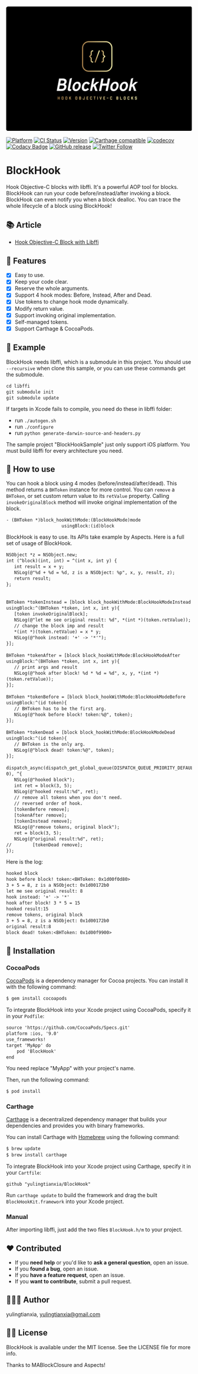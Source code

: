 <p align="center">
<a href="https://github.com/yulingtianxia/BlockHook">
<img src="Assets/logo.png" alt="BlockHook" />
</a>
</p>

[![Platform](https://img.shields.io/cocoapods/p/BlockHook.svg?style=flat)](http://cocoapods.org/pods/BlockHook)
[![CI Status](http://img.shields.io/travis/yulingtianxia/BlockHook.svg?style=flat)](https://travis-ci.org/yulingtianxia/BlockHook)
[![Version](https://img.shields.io/cocoapods/v/BlockHook.svg?style=flat)](http://cocoapods.org/pods/BlockHook)
[![Carthage compatible](https://img.shields.io/badge/Carthage-compatible-4BC51D.svg?style=flat)](https://github.com/Carthage/Carthage)
[![codecov](https://codecov.io/gh/yulingtianxia/BlockHook/branch/master/graph/badge.svg)](https://codecov.io/gh/yulingtianxia/BlockHook)
[![Codacy Badge](https://api.codacy.com/project/badge/Grade/5ba94898dd8146a6beb7b4a6cc46e3fd)](https://app.codacy.com/app/yulingtianxia/BlockHook?utm_source=github.com&utm_medium=referral&utm_content=yulingtianxia/BlockHook&utm_campaign=Badge_Grade_Dashboard)
[![GitHub release](https://img.shields.io/github/release/yulingtianxia/blockhook.svg)](https://github.com/yulingtianxia/BlockHook/releases)
[![Twitter Follow](https://img.shields.io/twitter/follow/yulingtianxia.svg?style=social&label=Follow)](https://twitter.com/yulingtianxia)

# BlockHook

Hook Objective-C blocks with libffi. It's a powerful AOP tool for blocks. BlockHook can run your code before/instead/after invoking a block. BlockHook can even notify you when a block dealloc. You can trace the whole lifecycle of a block using BlockHook!

## 📚 Article

- [Hook Objective-C Block with Libffi](http://yulingtianxia.com/blog/2018/02/28/Hook-Objective-C-Block-with-Libffi/)

## 🌟 Features

- [x] Easy to use.
- [x] Keep your code clear.
- [x] Reserve the whole arguments.
- [x] Support 4 hook modes: Before, Instead, After and Dead.
- [x] Use tokens to change hook mode dynamically.
- [x] Modify return value.
- [x] Support invoking original implementation.
- [x] Self-managed tokens.
- [x] Support Carthage & CocoaPods.

## 🔮 Example

BlockHook needs libffi, which is a submodule in this project. You should use `--recursive` when clone this sample, or you can use these commands get the submodule.

```
cd libffi
git submodule init
git submodule update
```

If targets in Xcode fails to compile, you need do these in libffi folder:

- run `./autogen.sh`
- run `./configure`
- run `python generate-darwin-source-and-headers.py`

The sample project "BlockHookSample" just only support iOS platform. You must build libffi for every architecture you need.

## 🐒 How to use

You can hook a block using 4 modes (before/instead/after/dead). This method returns a `BHToken` instance for more control. You can `remove` a `BHToken`, or set custom return value to its `retValue` property. Calling `invokeOriginalBlock` method will invoke original implementation of the block.

```
- (BHToken *)block_hookWithMode:(BlockHookMode)mode
                     usingBlock:(id)block
```

BlockHook is easy to use. Its APIs take example by Aspects. Here is a full set of usage of BlockHook.

```
NSObject *z = NSObject.new;
int (^block)(int, int) = ^(int x, int y) {
   int result = x + y;
   NSLog(@"%d + %d = %d, z is a NSObject: %p", x, y, result, z);
   return result;
};
    
    
BHToken *tokenInstead = [block block_hookWithMode:BlockHookModeInstead usingBlock:^(BHToken *token, int x, int y){
   [token invokeOriginalBlock];
   NSLog(@"let me see original result: %d", *(int *)(token.retValue));
   // change the block imp and result
   *(int *)(token.retValue) = x * y;
   NSLog(@"hook instead: '+' -> '*'");
}];

BHToken *tokenAfter = [block block_hookWithMode:BlockHookModeAfter usingBlock:^(BHToken *token, int x, int y){
   // print args and result
   NSLog(@"hook after block! %d * %d = %d", x, y, *(int *)(token.retValue));
}];

BHToken *tokenBefore = [block block_hookWithMode:BlockHookModeBefore usingBlock:^(id token){
   // BHToken has to be the first arg.
   NSLog(@"hook before block! token:%@", token);
}];
    
BHToken *tokenDead = [block block_hookWithMode:BlockHookModeDead usingBlock:^(id token){
   // BHToken is the only arg.
   NSLog(@"block dead! token:%@", token);
}];
    
dispatch_async(dispatch_get_global_queue(DISPATCH_QUEUE_PRIORITY_DEFAULT, 0), ^{
   NSLog(@"hooked block");
   int ret = block(3, 5);
   NSLog(@"hooked result:%d", ret);
   // remove all tokens when you don't need.
   // reversed order of hook.
   [tokenBefore remove];
   [tokenAfter remove];
   [tokenInstead remove];
   NSLog(@"remove tokens, original block");
   ret = block(3, 5);
   NSLog(@"original result:%d", ret);
//        [tokenDead remove];
});
```

Here is the log:

```
hooked block
hook before block! token:<BHToken: 0x1d00f0d80>
3 + 5 = 8, z is a NSObject: 0x1d00172b0
let me see original result: 8
hook instead: '+' -> '*'
hook after block! 3 * 5 = 15
hooked result:15
remove tokens, original block
3 + 5 = 8, z is a NSObject: 0x1d00172b0
original result:8
block dead! token:<BHToken: 0x1d00f9900>
```

## 📲 Installation

### CocoaPods

[CocoaPods](http://cocoapods.org) is a dependency manager for Cocoa projects. You can install it with the following command:

```bash
$ gem install cocoapods
```

To integrate BlockHook into your Xcode project using CocoaPods, specify it in your `Podfile`:


```
source 'https://github.com/CocoaPods/Specs.git'
platform :ios, '9.0'
use_frameworks!
target 'MyApp' do
	pod 'BlockHook'
end
```

You need replace "MyApp" with your project's name.

Then, run the following command:

```bash
$ pod install
```

### Carthage

[Carthage](https://github.com/Carthage/Carthage) is a decentralized dependency manager that builds your dependencies and provides you with binary frameworks.

You can install Carthage with [Homebrew](http://brew.sh/) using the following command:

```bash
$ brew update
$ brew install carthage
```

To integrate BlockHook into your Xcode project using Carthage, specify it in your `Cartfile`:

```ogdl
github "yulingtianxia/BlockHook"
```

Run `carthage update` to build the framework and drag the built `BlockHookKit.framework` into your Xcode project.

### Manual

After importing libffi, just add the two files `BlockHook.h/m` to your project.

## ❤️ Contributed

- If you **need help** or you'd like to **ask a general question**, open an issue.
- If you **found a bug**, open an issue.
- If you **have a feature request**, open an issue.
- If you **want to contribute**, submit a pull request.

## 👨🏻‍💻 Author

yulingtianxia, yulingtianxia@gmail.com

## 👮🏻 License

BlockHook is available under the MIT license. See the LICENSE file for more info.

Thanks to MABlockClosure and Aspects!

